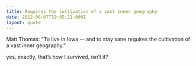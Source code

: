 ```yaml
---
title: Requires the cultivation of a vast inner geography
date: 2012-06-07T19:45:21.000Z
layout: quote
---
```


Matt Thomas: "To live in Iowa -- and to stay sane requires the cultivation of a vast inner geography."

yes, exactly, that’s how I survived, isn’t it?
